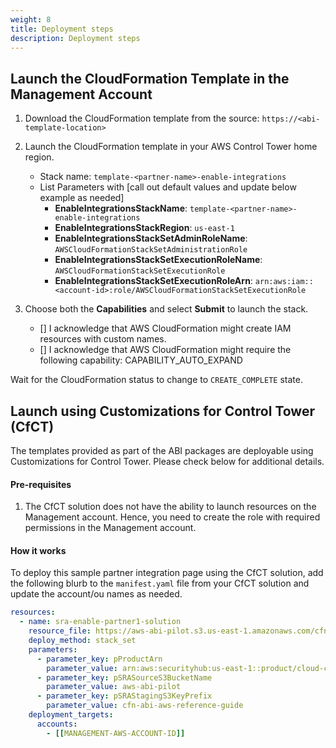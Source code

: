 ```yaml
---
weight: 8
title: Deployment steps
description: Deployment steps
---
```



## Launch the CloudFormation Template in the Management Account


1. Download the CloudFormation template from the source: `https://<abi-template-location>`
2. Launch the CloudFormation template in your AWS Control Tower home region.
    * Stack name: `template-<partner-name>-enable-integrations`
    * List Parameters with [call out default values and update below example as needed]
        * **EnableIntegrationsStackName**: `template-<partner-name>-enable-integrations`
        * **EnableIntegrationsStackRegion**: `us-east-1`
        * **EnableIntegrationsStackSetAdminRoleName**: `AWSCloudFormationStackSetAdministrationRole`
        * **EnableIntegrationsStackSetExecutionRoleName**: `AWSCloudFormationStackSetExecutionRole`
        * **EnableIntegrationsStackSetExecutionRoleArn**: `arn:aws:iam::<account-id>:role/AWSCloudFormationStackSetExecutionRole`
   
3. Choose both the **Capabilities** and select **Submit** to launch the stack.
   - [] I acknowledge that AWS CloudFormation might create IAM resources with custom names.
   - [] I acknowledge that AWS CloudFormation might require the following capability: CAPABILITY_AUTO_EXPAND   

Wait for the CloudFormation status to change to `CREATE_COMPLETE` state.


## Launch using Customizations for Control Tower (CfCT)


The templates provided as part of the ABI packages are deployable using Customizations for Control Tower. Please check below for additional details.

#### Pre-requisites

1. The CfCT solution does not have the ability to launch resources on the Management account. Hence, you need to create the role with required permissions in the Management account.

#### How it works

To deploy this sample partner integration page using the CfCT solution, add the following blurb to the `manifest.yaml` file from your CfCT solution and update the account/ou names as needed.

```yaml
resources:
  - name: sra-enable-partner1-solution
    resource_file: https://aws-abi-pilot.s3.us-east-1.amazonaws.com/cfn-abi-aws-reference-guide/templates/abi-enable-partner1-securityhub-integration.yaml
    deploy_method: stack_set
    parameters:
      - parameter_key: pProductArn
        parameter_value: arn:aws:securityhub:us-east-1::product/cloud-custodian/cloud-custodian
      - parameter_key: pSRASourceS3BucketName
        parameter_value: aws-abi-pilot
      - parameter_key: pSRAStagingS3KeyPrefix
        parameter_value: cfn-abi-aws-reference-guide
    deployment_targets:
      accounts:
        - [[MANAGEMENT-AWS-ACCOUNT-ID]]
